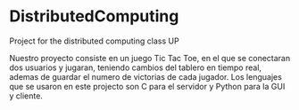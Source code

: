# DistributedComputing
Project for the distributed computing class UP

Nuestro proyecto consiste en un juego Tic Tac Toe, en el que se conectaran dos usuarios y jugaran, teniendo cambios del tablero en tiempo real, ademas de guardar el numero de victorias de cada jugador.
Los lenguajes que se usaron en este projecto son C para el servidor y Python para la GUI y cliente.